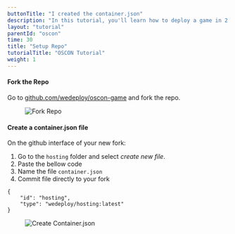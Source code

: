 ```yaml
---
buttonTitle: "I created the container.json"
description: "In this tutorial, you'll learn how to deploy a game in 2 minutes."
layout: "tutorial"
parentId: "oscon"
time: 30
title: "Setup Repo"
tutorialTitle: "OSCON Tutorial"
weight: 1
---
```


#### Fork the Repo

Go to [github.com/wedeploy/oscon-game](https://github.com/wedeploy/oscon-game#fork-destination-box) and fork the repo.

<figure>
	<img src="/images/tutorials/oscon/1-fork-repo.gif" alt="Fork Repo">
</figure>

#### Create a container.json file 

On the github interface of your new fork:

1. Go to the `hosting` folder and select _create new file_.
2. Paste the bellow code
3. Name the file `container.json`
4. Commit file directly to your fork

```application/json
{ 
	"id": "hosting",
	"type": "wedeploy/hosting:latest"
}
```
<figure>
	<img src="/images/tutorials/oscon/2-create-container.json.gif" alt="Create Container.json">
</figure>
